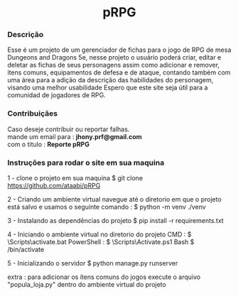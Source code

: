<h1 align="center">pRPG</h1>

<h3>Descrição </h3>
<p>
Esse é um projeto de um gerenciador de fichas para o jogo de RPG de mesa
Dungeons and Dragons 5e, nesse projeto o usuário poderá criar, editar e 
deletar as fichas de seus personagens assim como adicionar e remover,
itens comuns, equipamentos de defesa e de ataque, contando também com 
uma área para a adição da descrição das habilidades do personagem, 
visando uma melhor usabilidade
Espero que este site seja útil para a comunidad de jogadores de RPG.
</p>
<h3>Contribuiçães</h3> 

<p>Caso deseje contribuir ou reportar falhas.<br>
mande um email para : <strong>jhony.prf@gmail.com</strong><br>
com o titulo : <strong>Reporte pRPG</strong></p>

<h3>Instruções para rodar o site em sua maquina</h3>

1 - clone o projeto em sua maquina 
  $ git clone https://github.com/ataabi/pRPG

2 - Criando um ambiente virtual
  navegue até o diretorio em que o projeto está salvo 
  e usamos o seguinte comando :
  $ python -m venv ./venv

3 -  Instalando as dependências do projeto
  $ pip install -r requirements.txt

4 - Iniciando o ambiente virtual 
  no diretorio do projeto 
  CMD :
   $ <venv>\Scripts\activate.bat
  PowerShell :
   $ <venv>\Scripts\Activate.ps1
  Bash
   $ <venv>/bin/activate

5 - Inicializando o servidor 
  $ python manage.py runserver 

extra :
para adicionar os itens comuns do jogos execute o arquivo 
"popula_loja.py" dentro do ambiente virtual do projeto
  
